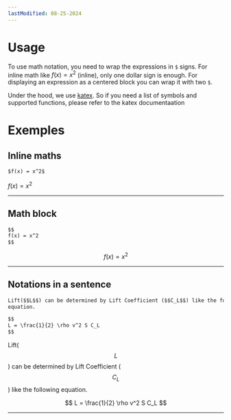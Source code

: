 ```yaml
---
lastModified: 08-25-2024
---
```


# Usage

To use math notation, you need to wrap the expressions in `$` signs. For inline math like $f(x) = x^2$ (inline), only one dollar sign is enough. For displaying an expression as a centered block you can wrap it with two `$`.

Under the hood, we use [katex](https://katex.org/). So if you need a list of symbols and supported functions, please refer to the katex documentaation


# Exemples

## Inline maths

```md
$f(x) = x^2$
```
$f(x) = x^2$

---

## Math block

```md
$$
f(x) = x^2
$$
```
$$
f(x) = x^2
$$

---

## Notations in a sentence

```md
Lift($$L$$) can be determined by Lift Coefficient ($$C_L$$) like the following
equation.

$$
L = \frac{1}{2} \rho v^2 S C_L
$$
```

Lift($$L$$) can be determined by Lift Coefficient ($$C_L$$) like the following
equation.

$$
L = \frac{1}{2} \rho v^2 S C_L
$$

---
